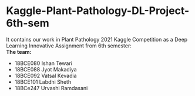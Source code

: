 # Kaggle-Plant-Pathology-DL-Project-6th-sem
It contains our work in Plant Pathology 2021 Kaggle Competition as a Deep Learning Innovative Assignment from 6th semester:
</br>
**The team:**
* 18BCE080 Ishan Tewari
* 18BCE088 Jyot Makadiya
* 18BCE092 Vatsal Kevadia
* 18BCE101 Labdhi Sheth
* 18BCe247 Urvashi Ramdasani
